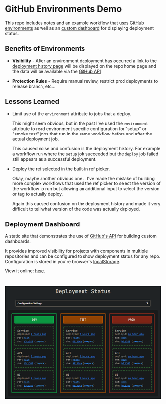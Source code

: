 # GitHub Environments Demo

This repo includes notes and an example workflow that uses [GitHub environments](https://docs.github.com/en/actions/managing-workflow-runs-and-deployments/managing-deployments/managing-environments-for-deployment) as well as an [custom dashboard](#deployment-dashboard) for displaying deployment status.

## Benefits of Environments

- **Visibility** - After an environment deployment has occurred a link to the [deployment history page](https://github.com/sethreno/env-deploy-example/deployments) will be displayed on the repo home page and the data will be available via the [GitHub API](https://docs.github.com/en/rest/deployments/deployments?apiVersion=2022-11-28)

- **Protection Rules** - Require manual review, restrict prod deployments to release branch, etc...

## Lessons Learned

- Limit use of the `environment` attribute to jobs that a deploy.

  This might seem obvious, but in the past I've used the `environment`
  attribute to read environment specific configuration for "setup" or "smoke
  test" jobs that run in the same workflow before and after the actual
  deployment job.

  This caused noise and confusion in the deployment history. For example a workflow run where the `setup` job succeeded but the `deploy` job failed still appears as a successful deployment.

- Deploy the ref selected in the built-in ref picker.

  Okay, maybe another obvious one... I've made the mistake of building more complex workflows that used the ref picker to select the version of the workflow to run but allowing an additional input to select the version or tag to actually deploy.

  Again this caused confusion on the deployment history and made it very
  difficult to tell what version of the code was actually deployed.

## Deployment Dashboard

A static site that demonstrates the use of [GitHub's
API](https://docs.github.com/en/rest/deployments/deployments?apiVersion=2022-11-28)
for building custom dashboards.

It provides improved visibility for projects with components in multiple repositories and can be configured to show deployment status for any repo. Configuration is stored in you're browser's [localStorage](https://developer.mozilla.org/en-US/docs/Web/API/Window/localStorage).

View it online: [here](https://sethreno.github.io/env-deploy-example/).

# ![alt text](image.png)
